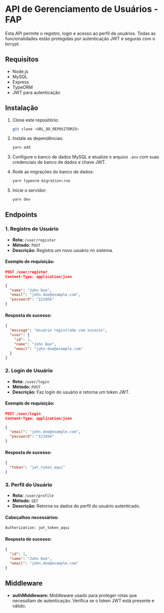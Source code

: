 # API de Gerenciamento de Usuários - FAP

Esta API permite o registro, login e acesso ao perfil de usuários. Todas as funcionalidades estão protegidas por autenticação JWT e seguras com o bcrypt.

## Requisitos

- Node.js
- MySQL
- Express
- TypeORM
- JWT para autenticação

## Instalação

1. Clone este repositório:

   ```bash
   git clone <URL_DO_REPOSITÓRIO>
   ```

2. Instale as dependências:

   ```bash
   yarn add
   ```

3. Configure o banco de dados MySQL e atualize o arquivo `.env` com suas credenciais de banco de dados e chave JWT.

4. Rode as migrações do banco de dados:

   ```bash
   yarn typeorm migration:run
   ```

5. Inicie o servidor:

   ```bash
   yarn dev
   ```

## Endpoints

### 1. Registro de Usuário

- **Rota:** `/user/register`
- **Método:** `POST`
- **Descrição:** Registra um novo usuário no sistema.

#### Exemplo de requisição:

```json
POST /user/register
Content-Type: application/json

{
  "name": "John Doe",
  "email": "john.doe@example.com",
  "password": "123456"
}
```

#### Resposta de sucesso:

```json
{
  "message": "Usuário registrado com sucesso",
  "user": {
    "id": 1,
    "name": "John Doe",
    "email": "john.doe@example.com"
  }
}
```

### 2. Login de Usuário

- **Rota:** `/user/login`
- **Método:** `POST`
- **Descrição:** Faz login do usuário e retorna um token JWT.

#### Exemplo de requisição:

```json
POST /user/login
Content-Type: application/json

{
  "email": "john.doe@example.com",
  "password": "123456"
}
```

#### Resposta de sucesso:

```json
{
  "token": "jwt_token_aqui"
}
```

### 3. Perfil do Usuário

- **Rota:** `/user/profile`
- **Método:** `GET`
- **Descrição:** Retorna os dados do perfil do usuário autenticado.

#### Cabeçalhos necessários:

```bash
Authorization: jwt_token_aqui
```

#### Resposta de sucesso:

```json
{
  "id": 1,
  "name": "John Doe",
  "email": "john.doe@example.com"
}
```

## Middleware

- **authMiddleware:** Middleware usado para proteger rotas que necessitam de autenticação. Verifica se o token JWT está presente e válido.

